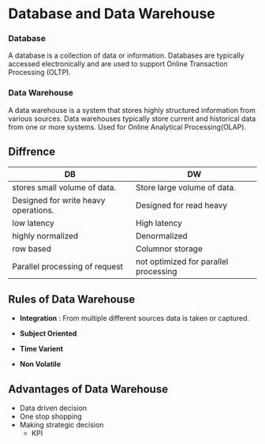 # Database and Data Warehouse

### Database
A database is a collection of data or information. Databases are typically accessed electronically and are used to support Online Transaction Processing (OLTP).

### Data Warehouse
A data warehouse is a system that stores highly structured information from various sources. Data warehouses typically store current and historical data from one or more systems. Used for Online Analytical Processing(OLAP).


## Diffrence
| DB | DW |
|----|----|
| stores small volume of data. | Store large volume of data. |
| Designed for write heavy operations. | Designed for read heavy |
| low latency | High latency |
| highly normalized | Denormalized |
| row based | Columnor storage |
| Parallel processing of request | not optimized for parallel processing |

## Rules of Data Warehouse

- **Integration** : From multiple different sources data is taken or captured.

- **Subject Oriented**
- **Time Varient**
- **Non Volatile**

##  Advantages of Data Warehouse

- Data driven decision
- One stop shopping
- Making strategic decision
    - KPI
